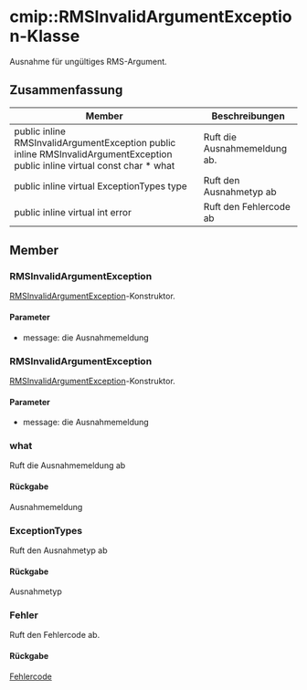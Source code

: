 # <a name="class-miprmsinvalidargumentexception"></a>cmip::RMSInvalidArgumentException-Klasse 
Ausnahme für ungültiges RMS-Argument.
## <a name="summary"></a>Zusammenfassung
 Member                        | Beschreibungen                                
--------------------------------|---------------------------------------------
public inline  RMSInvalidArgumentException public inline RMSInvalidArgumentException public inline virtual const char * what | Ruft die Ausnahmemeldung ab.
public inline virtual ExceptionTypes type | Ruft den Ausnahmetyp ab
public inline virtual int error | Ruft den Fehlercode ab
## <a name="members"></a>Member
### <a name="rmsinvalidargumentexception"></a>RMSInvalidArgumentException
[RMSInvalidArgumentException](#classmip_1_1_r_m_s_invalid_argument_exception)-Konstruktor.
#### <a name="parameters"></a>Parameter
* message: die Ausnahmemeldung
### <a name="rmsinvalidargumentexception"></a>RMSInvalidArgumentException
[RMSInvalidArgumentException](#classmip_1_1_r_m_s_invalid_argument_exception)-Konstruktor.
#### <a name="parameters"></a>Parameter
* message: die Ausnahmemeldung
### <a name="what"></a>what
Ruft die Ausnahmemeldung ab
#### <a name="returns"></a>Rückgabe
Ausnahmemeldung
### <a name="exceptiontypes"></a>ExceptionTypes
Ruft den Ausnahmetyp ab
#### <a name="returns"></a>Rückgabe
Ausnahmetyp
### <a name="error"></a>Fehler
Ruft den Fehlercode ab.
#### <a name="returns"></a>Rückgabe
[Fehlercode](#classmip_1_1_error)